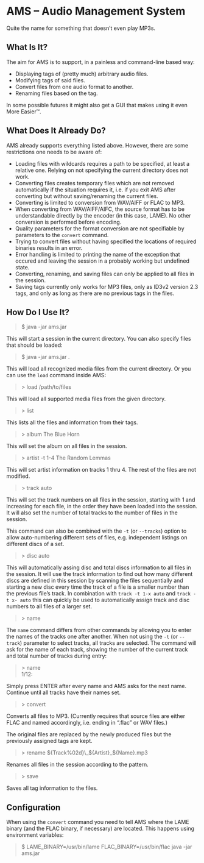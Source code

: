 # AMS – Audio Management System

Quite the name for something that doesn’t even play MP3s.

## What Is It?

The aim for AMS is to support, in a painless and command-line based way:

* Displaying tags of (pretty much) arbitrary audio files.
* Modifying tags of said files.
* Convert files from one audio format to another.
* Renaming files based on the tag.

In some possible futures it might also get a GUI that makes using it even More Easier™.

## What Does It Already Do?

AMS already supports everything listed above. However, there are some restrictions one needs to be aware of:

* Loading files with wildcards requires a path to be specified, at least a relative one. Relying on not specifying the current directory does not work.
* Converting files creates temporary files which are not removed automatically if the situation requires it, i.e. if you exit AMS after converting but without saving/renaming the current files.
* Converting is limited to conversion from WAV/AIFF or FLAC to MP3.
* When converting from WAV/AIFF/AIFC, the source format has to be understandable directly by the encoder (in this case, LAME). No other conversion is performed before encoding.
* Quality parameters for the format conversion are not specifiable by parameters to the `convert` command.
* Trying to convert files without having specified the locations of required binaries results in an error.
* Error handling is limited to printing the name of the exception that occured and leaving the session in a probably working but undefined state.
* Converting, renaming, and saving files can only be applied to all files in the session.
* Saving tags currently only works for MP3 files, only as ID3v2 version 2.3 tags, and only as long as there are no previous tags in the files.

## How Do I Use It?

> $ java -jar ams.jar

This will start a session in the current directory. You can also specify files that should be loaded:

> $ java -jar ams.jar .

This will load all recognized media files from the current directory. Or you can use the `load` command inside AMS:

> \> load /path/to/files

This will load all supported media files from the given directory.

> \> list

This lists all the files and information from their tags.

> \> album The Blue Horn

This will set the album on all files in the session.

> \> artist -t 1-4 The Random Lemmas

This will set artist information on tracks 1 thru 4. The rest of the files are not modified.

> \> track auto

This will set the track numbers on all files in the session, starting with 1 and increasing for each file, in the order they have been loaded into the session. It will also set the number of total tracks to the number of files in the session.

This command can also be combined with the `-t` (or `--tracks`) option to allow auto-numbering different sets of files, e.g. independent listings on different discs of a set.

> \> disc auto

This will automatically assing disc and total discs information to all files in the session. It will use the track information to find out how many different discs are defined in this session by scanning the files sequentially and starting a new disc every time the track of a file is a smaller number than the previous file’s track. In combination with `track -t 1-x auto` and `track -t x- auto` this can quickly be used to automatically assign track and disc numbers to all files of a larger set.

> \> name

The `name` command differs from other commands by allowing you to enter the names of the tracks one after another. When not using the `-t` (or `--track`) parameter to select tracks, all tracks are selected. The command will ask for the name of each track, showing the number of the current track and total number of tracks during entry:

> \> name  
> 1/12:

Simply press ENTER after every name and AMS asks for the next name. Continue until all tracks have their names set.

> \> convert

Converts all files to MP3. (Currently requires that source files are either FLAC and named accordingly, i.e. ending in “.flac” or WAV files.)

The original files are replaced by the newly produced files but the previously assigned tags are kept.

> \> rename ${Track%02d}\_${Artist}\_${Name}.mp3

Renames all files in the session according to the pattern.

> \> save

Saves all tag information to the files.

## Configuration

When using the `convert` command you need to tell AMS where the LAME binary (and the FLAC binary, if necessary) are located. This happens using environment variables:

> $ LAME_BINARY=/usr/bin/lame FLAC_BINARY=/usr/bin/flac java -jar ams.jar

